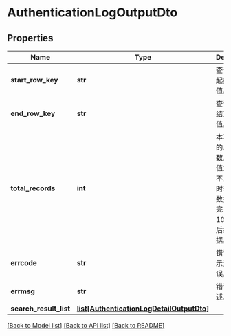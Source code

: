 # AuthenticationLogOutputDto

## Properties
Name | Type | Description | Notes
------------ | ------------- | ------------- | -------------
**start_row_key** | **str** | 查询结果中起始rowkey值。 | [optional] 
**end_row_key** | **str** | 查询结果中结束rowkey值。 | [optional] 
**total_records** | **int** | 本次查询到的总结果数。最大取值为101，不足101条时表示当前数据已查询完；等于101条表示后续还有数据。 | [optional] 
**errcode** | **str** | 错误码。0表示没有错误。 | [optional] 
**errmsg** | **str** | 错误信息描述。 | [optional] 
**search_result_list** | [**list[AuthenticationLogDetailOutputDto]**](AuthenticationLogDetailOutputDto.md) |  | [optional] 

[[Back to Model list]](../README.md#documentation-for-models) [[Back to API list]](../README.md#documentation-for-api-endpoints) [[Back to README]](../README.md)


